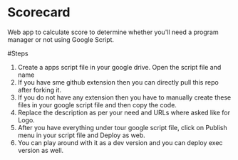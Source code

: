 # Scorecard
Web app to calculate score to determine whether you'll need a program manager or not using Google Script.

#Steps
1. Create a apps script file in your google drive. Open the script file and name 
2. If you have sme github extension then you can directly pull this repo after forking it.
3. If you do not have any extension then you have to manually create these files in your google script file and then copy the code.
4. Replace the description as per your need and URLs where asked like for Logo.
5. After you have everything under tour google script file, click on Publish menu in your script file and Deploy as web.
6. You can play around with it as a dev version and you can deploy exec version as well.
